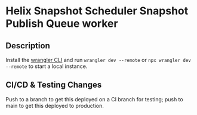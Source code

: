 # Helix Snapshot Scheduler Snapshot Publish Queue worker

## Description
Install the [wrangler CLI](https://developers.cloudflare.com/workers/wrangler/install-and-update/) and run `wrangler dev --remote` or `npx wrangler dev --remote` to start a local instance.

## CI/CD & Testing Changes
Push to a branch to get this deployed on a CI branch for testing; push to main to get this deployed to production.